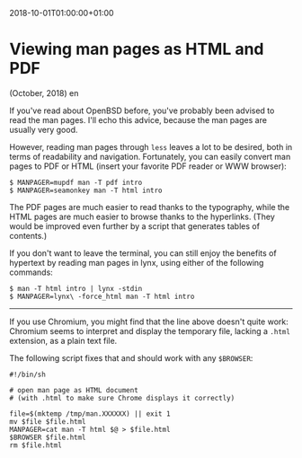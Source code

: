 
2018-10-01T01:00:00+01:00
# Viewing man pages as HTML and PDF
(October, 2018)
en

If you've read about OpenBSD before, you've probably been advised
to read the man pages.  I'll echo this advice, because the man pages
are usually very good.

However, reading man pages through `less` leaves a lot to be desired,
both in terms of readability and navigation.  Fortunately, you can
easily convert man pages to PDF or HTML (insert your favorite PDF
reader or WWW browser):

    $ MANPAGER=mupdf man -T pdf intro
    $ MANPAGER=seamonkey man -T html intro

The PDF pages are much easier to read thanks to the typography,
while the HTML pages are much easier to browse thanks to the
hyperlinks.  (They would be improved even further by a script that
generates tables of contents.)

If you don't want to leave the terminal, you can still enjoy the
benefits of hypertext by reading man pages in lynx, using either
of the following commands:

    $ man -T html intro | lynx -stdin
    $ MANPAGER=lynx\ -force_html man -T html intro

***

If you use Chromium, you might find that the line above doesn't
quite work: Chromium seems to interpret and display the temporary
file, lacking a `.html` extension, as a plain text file.

The following script fixes that and should work with any `$BROWSER`:

    #!/bin/sh

    # open man page as HTML document
    # (with .html to make sure Chrome displays it correctly)

    file=$(mktemp /tmp/man.XXXXXX) || exit 1
    mv $file $file.html
    MANPAGER=cat man -T html $@ > $file.html
    $BROWSER $file.html
    rm $file.html
